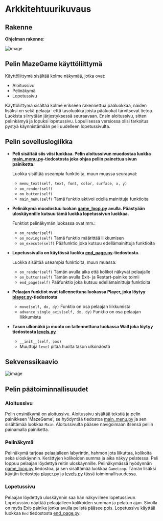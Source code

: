 # Arkkitehtuurikuvaus
## Rakenne

**Ohjelman rakenne:**

![image](https://user-images.githubusercontent.com/101586122/165270406-3c6a299f-b02d-4918-9297-ac4b5deedae6.png)

## Pelin MazeGame käyttöliittymä

Käyttöliittymä sisältää kolme näkymää, jotka ovat:

* Aloitussivu
* Pelinäkymä
* Lopetussivu

Käyttöliittymä sisältää kolme erikseen rakennettua pääluokkaa, näiden lisäksi on sekä pelaaja- että tasoluokka joista pääluokat tarvitsevat tietoa. Luokista siirrytään järjestyksessä seuraavaan.
Ensin aloitussivu, sitten pelinkämyä ja lopuksi lopetussivu. Lopullisessa versiossa olisi tarkoitus pystyä
käynnistämään peli uudelleen lopetussivulta.

## Pelin sovelluslogiikka

- **Peli sisältää siis viisi luokkaa. Pelin aloitussivun muodostaa luokka [main_menu.py](https://github.com/BananaMayo/ot-harjoitustyo/blob/master/src/main_menu.py)-tiedostosta joka ohjaa peliin painettua sivun painiketta.** 

  Luokka sisältää useampia funktioita, muun muassa seuraavat:
  * `menu_text(self, text, font, color, surface, x, y)`
  * `on_render(self)`
  * `on_button(self)`
  * `main_menu(self)` Tämä funktio aktivoi edellä mainittuja funktioita

- **Pelinäkymä muodostuu luokan [game_loop.py](https://github.com/BananaMayo/ot-harjoitustyo/blob/master/src/game_loop.py) avulla. Päästyään uloskäynnille kutsuu tämä luokka lopetussivun luokkaa.**

  Funktiot pelinäkymän luokassa ovat mm.:
  * `on_render(self)`
  * `on_moving(self)` Tämä funktio määrittää liikkumisen
  * `on_execute(self)` Pääfunktio joka kutsuu edellämainittuja funktioita

- **Lopetussivulla on käytössä luokka [end_page.py](https://github.com/BananaMayo/ot-harjoitustyo/blob/master/src/end_page.py)-tiedostosta.** 

  Luokka sisältää useampia funktioita, muun muassa:
  * `on_render(self)` Tämän avulla aika että kolikot näkyvät pelaajalle
  * `on_button(self)` Tämän avulla Exit- ja Restart-painike toimii
  * `end_page(self)` Pääfunktio joka kutsuu edellämainittuja funktioita

  
- **Pelaajan funktiot ovat tallennettuna luokassa Player, joka löytyy [player.py](https://github.com/BananaMayo/ot-harjoitustyo/blob/master/src/player.py)-tiedostosta**
  * `move(self, dx, dy)` Funktio on osa pelaajan liikkumista
  * `advance_single_axis(self, dx, dy)` Funktio on osa pelaajan liikkumista
 
- **Tason ulkonäkö ja muoto on tallennettuna luokassa Wall joka löytyy tiedostosta [levels.py](https://github.com/BananaMayo/ot-harjoitustyo/blob/master/src/levels.py)**
  * `__init__(self, pos)`
  * Muuttuja `level` pitää huolta tason ulkonäöstä

## Sekvenssikaavio

![image](https://user-images.githubusercontent.com/101586122/166227286-fae9a844-ac13-488c-8c25-08336690238e.png)


## Pelin päätoiminnallisuudet

### Aloitussivu
Pelin ensinäkymä on aloitussivu. Aloitussivu sisältää tekstiä ja pelin painikkeen 'MazeGame', se hyödyntää tiedostoa 
[main_menu.py](https://github.com/BananaMayo/ot-harjoitustyo/blob/master/src/main_menu.py) ja sen sisältämää 
luokkaa `Main`. Aloitussivulta pääsee navigoimaan itsensä peliin painamalla painiketta.

### Pelinäkymä
Pelinäkymä tarjoaa pelaajalleen labyrintin, hahmon jota liikuttaa, kolikoita sekä uloskäynnin. Kerättyjen kolikoiden
summa ja aika näkyy pelatessa. Peli loppuu pelaajan löydettyä reitin uloskäynnille. Pelinäkymässä hyödynnän [game_loop.py](https://github.com/BananaMayo/ot-harjoitustyo/blob/master/src/game_loop.py) tiedostoa, ja sen sisältämää luokkaa `GameLoop`. Tämän lisäksi käytän tiedostoja [player.py](https://github.com/BananaMayo/ot-harjoitustyo/blob/master/src/player.py) ja [levels.py](https://github.com/BananaMayo/ot-harjoitustyo/blob/master/src/levels.py) tässä toiminnallisuudessa.

### Lopetussivu
Pelaajan löydettyä uloskäynnin saa hän näkyvilleen lopetussivun. Lopetussivu näyttää pelaajalleen kolikoiden summan ja pelatun ajan. Sivulla on myös Exit-painike jonka avulla pelistä pääsee pois. Lopetussivu käyttää luokkaa 
`End` tiedostosta [end_page.py](https://github.com/BananaMayo/ot-harjoitustyo/blob/master/src/end_page.py).
